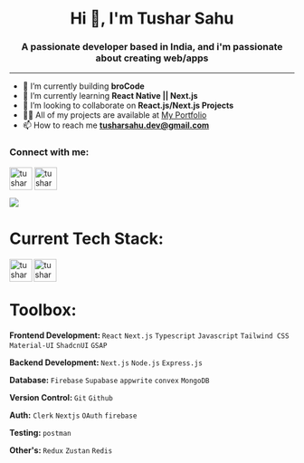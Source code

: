 

<h1 align="center">Hi 👋, I'm Tushar Sahu</h1>
<h3 align="center">A passionate developer based in India, and i'm passionate about creating web/apps</h3>


<!-- <img  alt="coding" align="center"  src="https://i.pinimg.com/originals/81/17/8b/81178b47a8598f0c81c4799f2cdd4057.gif"> -->

---




- 🔭 I’m currently building **broCode**
- 🌱 I’m currently learning **React Native || Next.js**
- 👯 I’m looking to collaborate on **React.js/Next.js Projects**
- 👨‍💻 All of my projects are available at [My Portfolio](https://tusharsahu.vercel.app/)
- 📫 How to reach me **tusharsahu.dev@gmail.com**

<h3>Connect with me:</h3>

<a href="https://linkedin.com/in/tusharsahu-rgh/" target="blank"><img align="center" src="https://cdn-icons-png.flaticon.com/512/174/174857.png" alt="tusharsahu-rgh" height="40" width="40"/></a>
<a href="https://twitter.com/BuddyHidden" target="blank"><img align="center" src="https://png.pngtree.com/png-vector/20221018/ourmid/pngtree-twitter-social-media-round-icon-png-image_6315985.png" alt="tusharsahu-rgh" height="40" width="40" /></a>


![](https://github-readme-stats.vercel.app/api/top-langs/?username=TusharSahu02&theme=dark&hide_border=false&include_all_commits=true&count_private=true&layout=compact)


# Current Tech Stack:

<img align="left" src="https://cdn.freebiesupply.com/logos/large/2x/react-1-logo-svg-vector.svg" alt="tusharsahu-rgh" height="40" width="40" />

<img align="left" src="https://w7.pngwing.com/pngs/87/586/png-transparent-next-js-hd-logo.png" alt="tusharsahu-rgh" height="40" width="40" />

<br>
<br>

# Toolbox:

<b>Frontend Development: </b> `React` `Next.js` `Typescript` `Javascript` `Tailwind CSS` `Material-UI` `ShadcnUI` `GSAP` 

<b>Backend Development: </b> `Next.js` `Node.js` `Express.js` 

<b>Database: </b> `Firebase` `Supabase` `appwrite` `convex` `MongoDB` 

<b>Version Control: </b> `Git` `Github` 

<b>Auth:</b> `Clerk` `Nextjs` `OAuth` `firebase`

<b>Testing: </b> `postman`

<b>Other's: </b> `Redux` `Zustan` `Redis`



